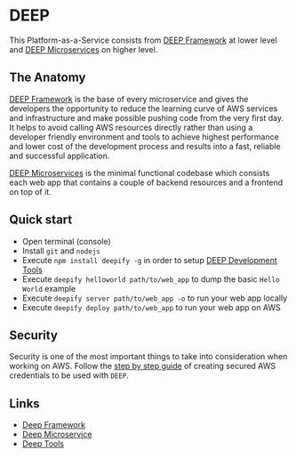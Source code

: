 DEEP
====

This Platform-as-a-Service consists from [DEEP Framework](https://www.npmjs.com/package/deep-framework) at lower level and [DEEP Microservices](https://github.com/MitocGroup/deep-microservices-todo-app) on higher level.

The Anatomy
-----------

[DEEP Framework](https://www.npmjs.com/package/deep-framework) is the base of every microservice
and gives the developers the opportunity to reduce the learning curve of AWS services and infrastructure
and make possible pushing code from the very first day. It helps to avoid calling AWS resources
directly rather than using a developer friendly environment and tools to achieve highest performance 
and lower cost of the development process and results into a fast, reliable and successful application.

[DEEP Microservices](https://github.com/MitocGroup/deep-microservices-todo-app) is the minimal functional 
codebase which consists each web app that contains a couple of backend resources and a frontend on top of it.

Quick start
-----------

- Open terminal (console)
- Install `git` and `nodejs`
- Execute `npm install deepify -g` in order to setup [DEEP Development Tools](tools.md)
- Execute `deepify helloworld path/to/web_app` to dump the basic `Hello World` example
- Execute `deepify server path/to/web_app -o` to run your web app locally
- Execute `deepify deploy path/to/web_app` to run your web app on AWS

Security
--------

Security is one of the most important things to take into consideration when working on AWS.
Follow the [step by step guide](security/secure-aws-credentials.md) of creating secured AWS 
credentials to be used with `DEEP`.

Links
-----

- [Deep Framework](framework.md)
- [Deep Microservice](microservice.md)
- [Deep Tools](tools.md)
